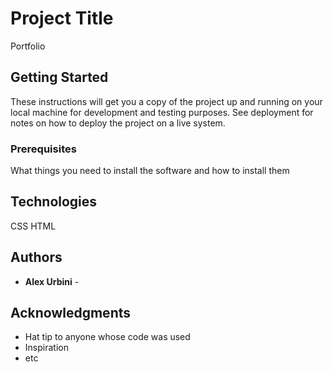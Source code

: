 # Project Title

Portfolio 

## Getting Started

These instructions will get you a copy of the project up and running on your local machine for development and testing purposes. See deployment for notes on how to deploy the project on a live system.

### Prerequisites

What things you need to install the software and how to install them

## Technologies

CSS
HTML

## Authors

* **Alex Urbini** - 

## Acknowledgments

* Hat tip to anyone whose code was used
* Inspiration
* etc

